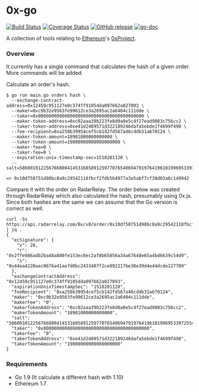 # 0x-go
[![Build Status](https://travis-ci.org/linki/0x-go.svg?branch=master)](https://travis-ci.org/linki/0x-go)
[![Coverage Status](https://coveralls.io/repos/github/linki/0x-go/badge.svg?branch=master)](https://coveralls.io/github/linki/0x-go?branch=master)
[![GitHub release](https://img.shields.io/github/release/linki/0x-go.svg)](https://github.com/linki/0x-go/releases)
[![go-doc](https://godoc.org/github.com/linki/0x-go/0x-go?status.svg)](https://godoc.org/github.com/linki/0x-go/0x-go)

A collection of tools relating to [Ethereum](https://www.ethereum.org/)'s [0xProject](https://0xproject.com/).

### Overview

It currently has a single command that calculates the hash of a given order. More commands will be added.

Calculate an order's hash.

```console
$ go run main.go orders hash \
  --exchange-contract-address=0x12459c951127e0c374ff9105dda097662a027093 \
  --maker=0xc9b32e9563fe99612ce3a2695ac2a6404c111dde \
  --taker=0x0000000000000000000000000000000000000000 \
  --maker-token-address=0xc02aaa39b223fe8d0a0e5c4f27ead9083c756cc2 \
  --taker-token-address=0xe41d2489571d322189246dafa5ebde1f4699f498 \
  --fee-recipient=0xa258b39954cef5cb142fd567a46cddb31a670124 \
  --maker-token-amount=18981000000000000 \
  --taker-token-amount=19000000000000000000 \
  --maker-fee=0 \
  --taker-fee=0 \
  --expiration-unix-timestamp-sec=1518201120 \
  --salt=58600101225676680041453168589125977076540694791976419610199695339725548478315

=> 0x10d750751d98bc8a9c29542118fbcf2fdb5b4977a3e5abf7cf38d03a6c149942
```

Compare it with the order on RadarRelay. The order below was created through RadarRelay which also calculated the hash, presumably using 0x.js. Since both hashes are the same we can assume that the Go version is correct as well.

```console
curl -Ss https://api.radarrelay.com/0x/v0/order/0x10d750751d98bc8a9c29542118fbcf2fdb5b4977a3e5abf7cf38d03a6c149942 | jq .
{
  "ecSignature": {
    "v": 28,
    "r": "0x2ffe986adb2ba48a800fe153ec0ec2af8b65856a34a67648e65a4bd6639c54d9",
    "s": "0x44ea4220aec0676a41ae7d0bc2433407f2ce892217be30e39d4e44dcde127709"
  },
  "exchangeContractAddress": "0x12459c951127e0c374ff9105dda097662a027093",
  "expirationUnixTimestampSec": "1518201120",
  "feeRecipient": "0xa258b39954cef5cb142fd567a46cddb31a670124",
  "maker": "0xc9b32e9563fe99612ce3a2695ac2a6404c111dde",
  "makerFee": "0",
  "makerTokenAddress": "0xc02aaa39b223fe8d0a0e5c4f27ead9083c756cc2",
  "makerTokenAmount": "18981000000000000",
  "salt": "58600101225676680041453168589125977076540694791976419610199695339725548478315",
  "taker": "0x0000000000000000000000000000000000000000",
  "takerFee": "0",
  "takerTokenAddress": "0xe41d2489571d322189246dafa5ebde1f4699f498",
  "takerTokenAmount": "19000000000000000000"
}
```

### Requirements

* Go 1.9 (It calculate a different hash with 1.10)
* Ethereum 1.7
